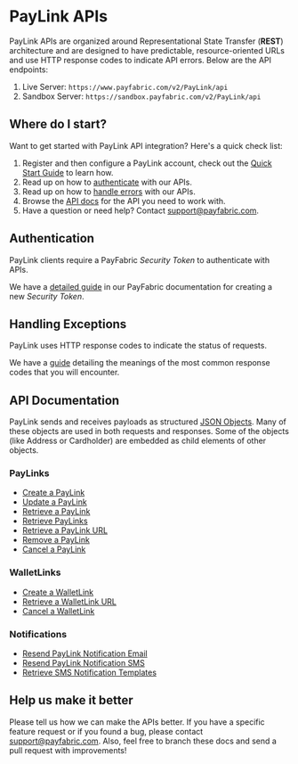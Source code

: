 PayLink APIs
==============
PayLink APIs are organized around Representational State Transfer (**REST**) architecture and are designed to have predictable, resource-oriented URLs and use HTTP response codes to indicate API errors. Below are the API endpoints:

1. Live Server:    ``https://www.payfabric.com/v2/PayLink/api``
1. Sandbox Server: ``https://sandbox.payfabric.com/v2/PayLink/api``

Where do I start?
-----------------

Want to get started with PayLink API integration? Here's a quick check list:

1. Register and then configure a PayLink account, check out the [Quick Start Guide](https://github.com/PayLink/Portal/wiki) to learn how.
2. Read up on how to [authenticate](#authentication) with our APIs. 
3. Read up on how to [handle errors](#handling-exceptions) with our APIs.
4. Browse the [API docs](#api-documentation) for the API you need to work with.
5. Have a question or need help? Contact <support@payfabric.com>.


Authentication
--------------
PayLink clients require a PayFabric *Security Token* to authenticate with APIs.

We have a [detailed guide](https://github.com/ShaunSharples/APIs/blob/ShaunSharples-patch-1/Sections/Authentication.md#security-token) in our PayFabric documentation for creating a new *Security Token*.


Handling Exceptions
-------------------
PayLink uses HTTP response codes to indicate the status of requests. 

We have a [guide](https://github.com/ShaunSharples/APIs/blob/ShaunSharples-patch-1/Sections/Errors.md) detailing the meanings of the most common response codes that you will encounter. 


API Documentation
-----------------
PayLink sends and receives payloads as structured [JSON Objects](https://github.com/PayLink/APIs/wiki/API-Object). 
Many of these objects are used in both requests and responses. Some of the objects (like Address or Cardholder) are embedded
as child elements of other objects.

### PayLinks
* [Create a PayLink](https://github.com/PayLink/APIs/blob/master/Sections/PayLinks.md#create-a-paylink)
* [Update a PayLink](https://github.com/PayLink/APIs/blob/master/Sections/PayLinks.md#update-a-paylink)
* [Retrieve a PayLink](https://github.com/PayLink/APIs/blob/master/Sections/PayLinks.md#retrieve-a-paylink)
* [Retrieve PayLinks](https://github.com/PayLink/APIs/blob/master/Sections/PayLinks.md#retrieve-paylinks)
* [Retrieve a PayLink URL](https://github.com/PayLink/APIs/blob/master/Sections/PayLinks.md#retrieve-a-paylink-url)
* [Remove a PayLink](https://github.com/PayLink/APIs/blob/master/Sections/PayLinks.md#remove-a-paylink)
* [Cancel a PayLink](https://github.com/PayLink/APIs/blob/master/Sections/PayLinks.md#cancel-a-paylink)

### WalletLinks
* [Create a WalletLink](https://github.com/PayLink/APIs/blob/master/Sections/WalletLinks.md#create-a-walletlink)
* [Retrieve a WalletLink URL](https://github.com/PayLink/APIs/blob/master/Sections/WalletLinks.md#retrieve-a-walletlink-url)
* [Cancel a WalletLink](https://github.com/PayLink/APIs/blob/master/Sections/WalletLinks.md#cancel-a-walletlink)

### Notifications
* [Resend PayLink Notification Email](https://github.com/PayLink/APIs/blob/master/Sections/Notifications.md#resend-paylink-notifiation-email)
* [Resend PayLink Notification SMS](https://github.com/PayLink/APIs/blob/master/Sections/Notifications.md#resend-paylink-notification-sms)
* [Retrieve SMS Notification Templates](https://github.com/PayLink/APIs/blob/master/Sections/Notifications.md#retrieve-sms-notification-templates)


Help us make it better
----------------------
Please tell us how we can make the APIs better. If you have a specific feature request or if you found a bug, please contact <support@payfabric.com>. Also, feel free to branch these docs and send a pull request with improvements!
